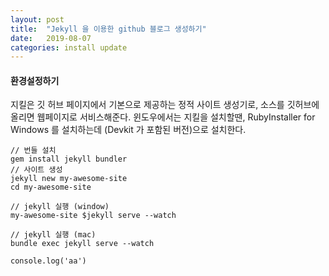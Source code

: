 ```yaml
---
layout: post
title:  "Jekyll 을 이용한 github 블로그 생성하기"
date:   2019-08-07
categories: install update
---
```

#### 환경설정하기 

지킬은 깃 허브 페이지에서 기본으로 제공하는 정적 사이트 생성기로, 소스를 깃허브에 올리면 웹페이지로 서비스해준다.
윈도우에서는 지킬을 설치할땐, RubyInstaller for Windows 를 설치하는데 (Devkit 가 포함된 버전)으로 설치한다. 



```
// 번들 설치
gem install jekyll bundler
// 사이트 생성
jekyll new my-awesome-site 
cd my-awesome-site 

// jekyll 실행 (window)
my-awesome-site $jekyll serve --watch

// jekyll 실행 (mac)
bundle exec jekyll serve --watch

console.log('aa')
```